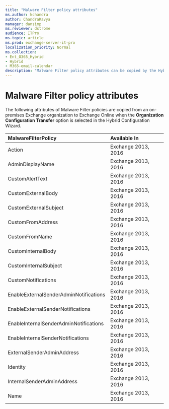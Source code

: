 ```yaml
---
title: "Malware Filter policy attributes"
ms.author: kchandra
author: ChandraKavya
manager: dansimp
ms.reviewer: dstrome
audience: ITPro
ms.topic: article
ms.prod: exchange-server-it-pro
localization_priority: Normal
ms.collection:
- Ent_O365_Hybrid
- Hybrid
- M365-email-calendar
description: "Malware Filter policy attributes can be copied by the Hybrid Configuration Wizard from your on-premises organization to Exchange Online to help simplify your hybrid deployment"
---
```


# Malware Filter policy attributes

The following attributes of Malware Filter policies are copied from an on-premises Exchange organization to Exchange Online when the **Organization Configuration Transfer** option is selected in the Hybrid Configuration Wizard.

|**MalwareFilterPolicy**|**Available In**|
|:-----|:-----|
|Action|Exchange 2013, 2016|
|AdminDisplayName|Exchange 2013, 2016|
|CustomAlertText|Exchange 2013, 2016|
|CustomExternalBody|Exchange 2013, 2016|
|CustomExternalSubject|Exchange 2013, 2016|
|CustomFromAddress|Exchange 2013, 2016|
|CustomFromName|Exchange 2013, 2016|
|CustomInternalBody|Exchange 2013, 2016|
|CustomInternalSubject|Exchange 2013, 2016|
|CustomNotifications|Exchange 2013, 2016|
|EnableExternalSenderAdminNotifications|Exchange 2013, 2016|
|EnableExternalSenderNotifications|Exchange 2013, 2016|
|EnableInternalSenderAdminNotifications|Exchange 2013, 2016|
|EnableInternalSenderNotifications|Exchange 2013, 2016|
|ExternalSenderAdminAddress|Exchange 2013, 2016|
|Identity|Exchange 2013, 2016|
|InternalSenderAdminAddress|Exchange 2013, 2016|
|Name|Exchange 2013, 2016|
